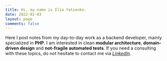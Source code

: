 ```yaml
---
title: Hi, my name is Ilia Yatsenko.
date: 2022-02-03
layout: page
comments: false
---
```


Here I post notes from my day-to-day work as a backend developer, mainly specialized in **PHP**.
I am interested in clean **modular architecture**, **domain-driven design** and **not-fragile automated tests**. If you need a consulting with these topics, do not hesitate to contact me via [_LinkedIn_](https://www.linkedin.com/in/ilia-yatsenko-543281a1/).